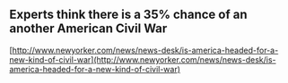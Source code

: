 ## Experts think there is a 35% chance of an another American Civil War
  
  [http://www.newyorker.com/news/news-desk/is-america-headed-for-a-new-kind-of-civil-war](http://www.newyorker.com/news/news-desk/is-america-headed-for-a-new-kind-of-civil-war)